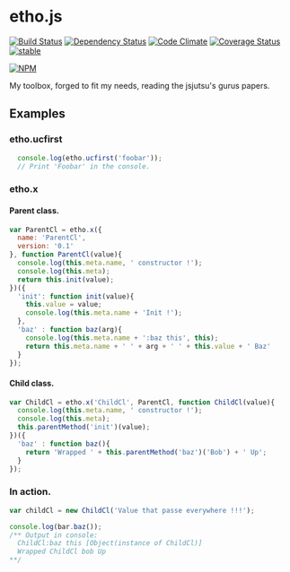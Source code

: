 etho.js
=======
[![Build Status](https://travis-ci.org/kane-thornwyrd/etho.js.svg)](https://travis-ci.org/kane-thornwyrd/etho.js) [![Dependency Status](https://gemnasium.com/kane-thornwyrd/etho.js.svg)](https://gemnasium.com/kane-thornwyrd/etho.js) [![Code Climate](https://codeclimate.com/github/kane-thornwyrd/etho.js/badges/gpa.svg)](https://codeclimate.com/github/kane-thornwyrd/etho.js) [![Coverage Status](https://coveralls.io/repos/kane-thornwyrd/etho.js/badge.svg?branch=master)](https://coveralls.io/r/kane-thornwyrd/etho.js?branch=master) [![stable](http://badges.github.io/stability-badges/dist/stable.svg)](http://github.com/badges/stability-badges)

[![NPM](https://nodei.co/npm/etho.js.png?downloads=true&downloadRank=true&stars=true)](https://nodei.co/npm/etho.js/)

My toolbox, forged to fit my needs, reading the jsjutsu's gurus papers.

Examples
--------

### etho.ucfirst

```javascript
  console.log(etho.ucfirst('foobar'));
  // Print 'Foobar' in the console.
```

###

### etho.x

#### Parent class.

```javascript
var ParentCl = etho.x({
  name: 'ParentCl',
  version: '0.1'
}, function ParentCl(value){
  console.log(this.meta.name, ' constructor !');
  console.log(this.meta);
  return this.init(value);
})({
  'init': function init(value){
    this.value = value;
    console.log(this.meta.name + 'Init !');
  },
  'baz' : function baz(arg){
    console.log(this.meta.name + ':baz this', this);
    return this.meta.name + ' ' + arg + ' ' + this.value + ' Baz'
  }
});
```

#### Child class.

```javascript
var ChildCl = etho.x('ChildCl', ParentCl, function ChildCl(value){
  console.log(this.meta.name, ' constructor !');
  console.log(this.meta);
  this.parentMethod('init')(value);
})({
  'baz' : function baz(){
    return 'Wrapped ' + this.parentMethod('baz')('Bob') + ' Up';
  }
});
```

### In action.
```javascript
var childCl = new ChildCl('Value that passe everywhere !!!');

console.log(bar.baz());
/** Output in console:
  ChildCl:baz this [Object(instance of ChildCl)]
  Wrapped ChildCl bob Up
**/
```
